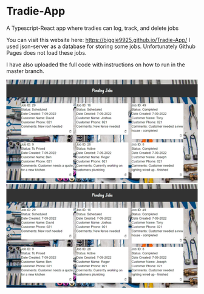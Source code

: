 # Tradie-App
A Typescript-React app where tradies can log, track, and delete jobs

You can visit this website here: https://biggie9925.github.io/Tradie-App/
I used json-server as a database for storing some jobs. Unfortunately Github Pages does not load these jobs.

I have also uploaded the full code with instructions on how to run in the master branch.

![alt text](https://github.com/biggie9925/Tradie-App/blob/main/pending_jobs.jpg?raw=true)
![alt text](https://github.com/biggie9925/Tradie-App/blob/main/pending_jobs.jpg?raw=true)


